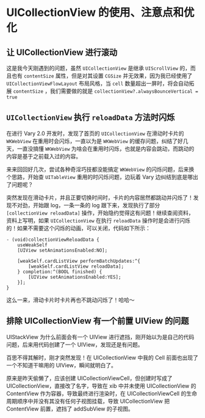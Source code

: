 # UICollectionView 的使用、注意点和优化

## 让 UICollectionView 进行滚动
这是我今天刚遇到的问题，虽然 `UICollectionView` 是继承 `UIScrollView` 的，而且也有 `contentSize` 属性，但是对其设置 `CGSize` 并无效果，因为我已经使用了 `UICollectionViewFlowLayout` 布局风格，当 `cell` 数量超出一屏时，将会自动拓展 `contentSize` ，我们需要做的就是 `collectionView?.alwaysBounceVertical = true` 

## `UICollectionView` 执行 `reloadData` 方法时闪烁
在进行 Vary 2.0 开发时，发现了首页的 `UICollectionView` 在滑动时卡片的 `WKWebView` 在重用时会闪烁，一直以为是 `WKWebView` 的缓存问题，纠结了好几天，一直没搞懂 `WKWebView` 为啥会在重用时闪烁，也就是内容会跳动，而跳动的内容是基于之前载入过的内容。

来来回回好几次，尝试各种奇淫巧技都没能搞定 `WKWebView` 的闪烁问题，后来换个思路，开始查 `UITableView` 重用的时闪烁问题，边玩着 Vary 边纠结到底是哪出了问题呢？

突然发现在滑动卡片，并且正要切换时间时，卡片的内容居然都跳动并闪烁了！发现不对劲，开始跟 log，一条一条的 log 跟下来，发现执行了部分 `[collectionView reloadData]` 操作，开始隐约觉得这有问题！继续查阅资料，资料上写明，如果 `UICollectionView` 在执行 `reloadData` 操作时是会进行闪烁的！如果不需要这个闪烁的动画，可以关闭，代码如下所示：

```Objc
- (void)collectionViewReloadData {
    useWeakSelf
    [UIView setAnimationsEnabled:NO];
    
    [weakSelf.cardListView performBatchUpdates:^{
        [weakSelf.cardListView reloadData];
    } completion:^(BOOL finished) {
        [UIView setAnimationsEnabled:YES];
    }];
}
```

这么一来，滑动卡片时卡片再也不跳动闪烁了！哈哈～

## 排除 UICollectionView 有一个前置 UIView 的问题
UIStackView 为什么前面会有一个 UIView 进行遮挡，刚开始以为是自己的代码问题，后来用代码创建了一个 UIView，发现还是有问题。

百思不得其解时，刚才突然发现！在 UICollectionView 中我的 Cell 前面也出现了一个不知道干嘛用的 UIView，瞬间就明白了。

原来是昨天偷懒了，应该创建 UICollectionViewCell，但创建时写成了 UICollectionView，直接改了名字，导致在 xib 中并未使用 UICollectionView 的 ContentView 作为容器，导致最终进行渲染时，在 UICollectionViewCell 的生命周期顺序中并没有其没有任何子视图挂载，导致 UICollectionView 把 ContentView 前置，遮挡了 addSubView 的子视图。